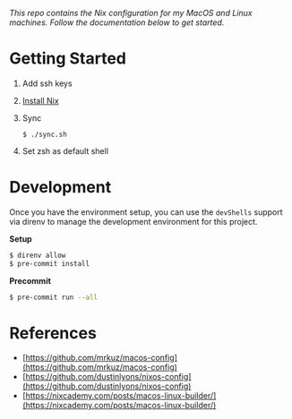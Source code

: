 _This repo contains the Nix configuration for my MacOS and Linux machines. Follow the documentation below to get started._

# Getting Started

1. Add ssh keys

2. [Install Nix](https://zero-to-nix.com/start/install/)

3. Sync

   ```
   $ ./sync.sh
   ```

4. Set zsh as default shell

# Development

Once you have the environment setup, you can use the `devShells` support via direnv to manage the development environment for this project.

**Setup**

```sh
$ direnv allow
$ pre-commit install
```

**Precommit**

```sh
$ pre-commit run --all
```

# References

- [https://github.com/mrkuz/macos-config](https://github.com/mrkuz/macos-config)
- [https://github.com/dustinlyons/nixos-config](https://github.com/dustinlyons/nixos-config)
- [https://nixcademy.com/posts/macos-linux-builder/](https://nixcademy.com/posts/macos-linux-builder/)
